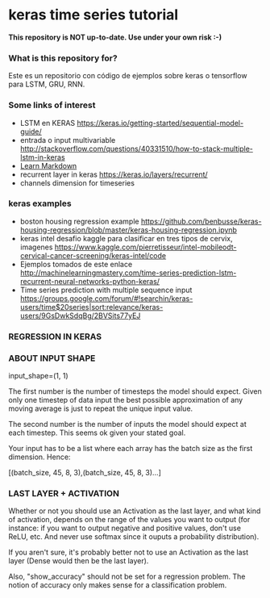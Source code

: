 # keras time series tutorial #

**This repository is NOT up-to-date. Use under your own risk :-)**

### What is this repository for? ###

Este es un repositorio con código de ejemplos sobre keras o tensorflow para LSTM, GRU, RNN.

### Some links of interest ###

* LSTM en KERAS https://keras.io/getting-started/sequential-model-guide/
* entrada o input multivariable http://stackoverflow.com/questions/40331510/how-to-stack-multiple-lstm-in-keras
* [Learn Markdown](https://bitbucket.org/tutorials/markdowndemo)
* recurrent layer in keras https://keras.io/layers/recurrent/
* channels dimension for timeseries
### keras examples ###

* boston housing regression example https://github.com/benbusse/keras-housing-regression/blob/master/keras-housing-regression.ipynb
* keras intel desafio kaggle para clasificar en tres tipos de cervix, imagenes https://www.kaggle.com/pierretisseur/intel-mobileodt-cervical-cancer-screening/keras-intel/code
* Ejemplos tomados de este enlace http://machinelearningmastery.com/time-series-prediction-lstm-recurrent-neural-networks-python-keras/
* Time series prediction with multiple sequence input https://groups.google.com/forum/#!searchin/keras-users/time$20series|sort:relevance/keras-users/9GsDwkSdqBg/2BVSits77yEJ

### REGRESSION IN KERAS ###

### ABOUT INPUT SHAPE ###

input_shape=(1, 1)

The first number is the number of timesteps the model should expect. Given only one timestep of data input the best possible approximation of any moving average is just to repeat the unique input value.

The second number is the number of inputs the model should expect at each timestep. This seems ok given your stated goal.

Your input has to be a list where each array has the batch size as the first dimension. Hence:

[(batch_size, 45, 8, 3),(batch_size, 45, 8, 3)...] 

### LAST LAYER + ACTIVATION ###

Whether or not you should use an Activation as the last layer, and what kind of activation, depends on the range of the values you want to output (for instance: if you want to output negative and positive values, don't use ReLU, etc. And never use softmax since it ouputs a probability distribution). 

If you aren't sure, it's probably better not to use an Activation as the last layer (Dense would then be the last layer).

Also, "show_accuracy" should not be set for a regression problem. The notion of accuracy only makes sense for a classification problem.


